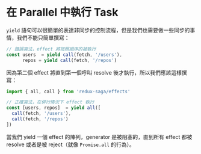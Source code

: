 # 在 Parallel 中執行 Task

`yield` 語句可以很簡單的表達非同步的控制流程，但是我們也需要做一些同步的事情，我們不能只簡單撰寫：

```javascript
// 錯誤寫法，effect 將按照順序的被執行
const users  = yield call(fetch, '/users'),
      repos = yield call(fetch, '/repos')
```

因為第二個 effect 將直到第一個呼叫 resolve 後才執行，所以我們應該這樣撰寫：

```javascript
import { all, call } from 'redux-saga/effects'

// 正確寫法，在併行情況下 effect 執行
const [users, repos]  = yield all([
  call(fetch, '/users'),
  call(fetch, '/repos')
])
```

當我們 yield 一個 effect 的陣列，generator 是被阻塞的，直到所有 effect 都被 resolve 或者是被 reject（就像 `Promise.all` 的行為）。
